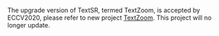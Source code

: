 The upgrade version of TextSR, termed TextZoom, is accepted by ECCV2020, please refer to new project [TextZoom](https://github.com/JasonBoy1/TextZoom). This project will no longer update.
